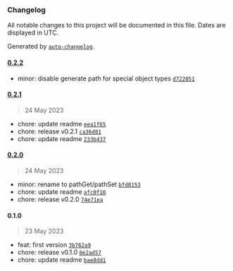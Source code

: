 ### Changelog

All notable changes to this project will be documented in this file. Dates are displayed in UTC.

Generated by [`auto-changelog`](https://github.com/CookPete/auto-changelog).

#### [0.2.2](https://github.com/react-earth/object-standard-path/compare/0.2.1...0.2.2)

- minor: disable generate path for special object types [`d722851`](https://github.com/react-earth/object-standard-path/commit/d7228515934bb83df6529a21c974c4ec59aaaa05)

#### [0.2.1](https://github.com/react-earth/object-standard-path/compare/0.2.0...0.2.1)

> 24 May 2023

- chore: update readme [`eea1f65`](https://github.com/react-earth/object-standard-path/commit/eea1f65733c7cc8845fed97b3605c8e55da2eeef)
- chore: release v0.2.1 [`ca36d81`](https://github.com/react-earth/object-standard-path/commit/ca36d81dc8180873367e7d1be6d346450cba40b7)
- chore: update readme [`233b437`](https://github.com/react-earth/object-standard-path/commit/233b43745ef9269f5a9a9c42bfa69cb6df8b86eb)

#### [0.2.0](https://github.com/react-earth/object-standard-path/compare/0.1.0...0.2.0)

> 24 May 2023

- minor: rename to pathGet/pathSet [`bfd8153`](https://github.com/react-earth/object-standard-path/commit/bfd8153b073ae4aeb286f1d0d753831e2e384c60)
- chore: update readme [`afc0f10`](https://github.com/react-earth/object-standard-path/commit/afc0f108a5b3cb3f4fb8be5414a9f9d1db971cfc)
- chore: release v0.2.0 [`74e71ea`](https://github.com/react-earth/object-standard-path/commit/74e71ea9f3b0256165466901dea5539963fcda6b)

#### 0.1.0

> 23 May 2023

- feat: first version [`3b762a9`](https://github.com/react-earth/object-standard-path/commit/3b762a92cb8682ac77a1e96dbe394055faaf293c)
- chore: release v0.1.0 [`8e2ad57`](https://github.com/react-earth/object-standard-path/commit/8e2ad5786d95847db8e7fcddb812fb4e67bcbe93)
- chore: update readme [`bae8dd1`](https://github.com/react-earth/object-standard-path/commit/bae8dd1583d6784f0573500bf1920c2c6dcd7288)
